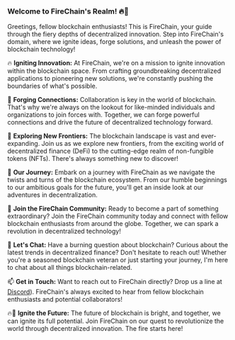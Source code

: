 ### Welcome to FireChain's Realm! 🔥🔗

Greetings, fellow blockchain enthusiasts! This is FireChain, your guide through the fiery depths of decentralized innovation. Step into FireChain's domain, where we ignite ideas, forge solutions, and unleash the power of blockchain technology!

🔥 **Igniting Innovation:** At FireChain, we're on a mission to ignite innovation within the blockchain space. From crafting groundbreaking decentralized applications to pioneering new solutions, we're constantly pushing the boundaries of what's possible.

🔗 **Forging Connections:** Collaboration is key in the world of blockchain. That's why we're always on the lookout for like-minded individuals and organizations to join forces with. Together, we can forge powerful connections and drive the future of decentralized technology forward.

🚀 **Exploring New Frontiers:** The blockchain landscape is vast and ever-expanding. Join us as we explore new frontiers, from the exciting world of decentralized finance (DeFi) to the cutting-edge realm of non-fungible tokens (NFTs). There's always something new to discover!

📜 **Our Journey:** Embark on a journey with FireChain as we navigate the twists and turns of the blockchain ecosystem. From our humble beginnings to our ambitious goals for the future, you'll get an inside look at our adventures in decentralization.

🌟 **Join the FireChain Community:** Ready to become a part of something extraordinary? Join the FireChain community today and connect with fellow blockchain enthusiasts from around the globe. Together, we can spark a revolution in decentralized technology!

💬 **Let's Chat:** Have a burning question about blockchain? Curious about the latest trends in decentralized finance? Don't hesitate to reach out! Whether you're a seasoned blockchain veteran or just starting your journey, I'm here to chat about all things blockchain-related.

📫 **Get in Touch:** Want to reach out to FireChain directly? Drop us a line at [Discord](https://discord.com/invite/7bYRuYbbuu)). FireChain's always excited to hear from fellow blockchain enthusiasts and potential collaborators!

🔥🔗 **Ignite the Future:** The future of blockchain is bright, and together, we can ignite its full potential. Join FireChain on our quest to revolutionize the world through decentralized innovation. The fire starts here!
